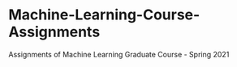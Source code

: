 # Machine-Learning-Course-Assignments
Assignments of Machine Learning Graduate Course - Spring 2021
